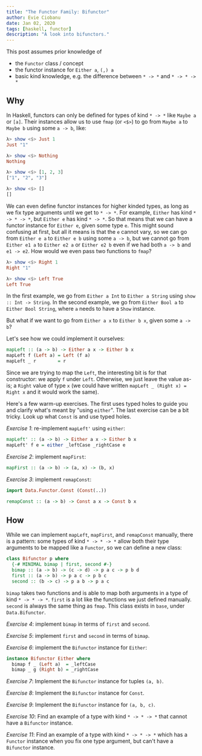 ```yaml
---
title: "The Functor Family: Bifunctor"
author: Evie Ciobanu
date: Jan 02, 2020
tags: [haskell, functor]
description: "A look into bifunctors."
---
```


This post assumes prior knowledge of
- the `Functor` class / concept
- the functor instance for `Either a`, `(,) a`
- basic kind knowledge, e.g. the difference between `* -> *` and `* -> * -> *`

## Why

In Haskell, functors can only be defined for types of kind `* -> *` like
`Maybe a` or `[a]`. Their instances allow us to use `fmap` (or `<$>`) to go from
`Maybe a` to `Maybe b` using some `a -> b`, like:
```haskell
λ> show <$> Just 1
Just "1"

λ> show <$> Nothing
Nothing

λ> show <$> [1, 2, 3]
["1", "2", "3"]

λ> show <$> []
[]
```

We can even define functor instances for higher kinded types, as long as we fix
type arguments until we get to `* -> *`. For example, `Either` has kind
`* -> * -> *`, but `Either e` has kind `* -> *`. So that means that we can have
a functor instance for `Either e`, given some type `e`. This might sound
confusing at first, but all it means is that the `e` cannot vary, so we can go
from `Either e a` to `Either e b` using some `a -> b`, but we cannot go from
`Either e1 a` to `Either e2 a` or `Either e2 b` even if we had both `a -> b` and
`e1 -> e2`. How would we even pass two functions to `fmap`?

```haskell
λ> show <$> Right 1
Right "1"

λ> show <$> Left True
Left True
```

In the first example, we go from `Either a Int` to `Either a String` using `show
:: Int -> String`. In the second example, we go from `Either Bool a` to `Either
Bool String`, where `a` needs to have a `Show` instance.

But what if we want to go from `Either a x` to `Either b x`, given some
`a -> b`?

Let's see how we could implement it ourselves:
```haskell
mapLeft :: (a -> b) -> Either a x -> Either b x
mapLeft f (Left a) = Left (f a)
mapLeft _ r        = r
```

Since we are trying to map the `Left`, the interesting bit is for that
constructor: we apply `f` under `Left`. Otherwise, we just leave the value
as-is; a `Right` value of type `x` (we could have written `mapLeft _ (Right x) =
Right x` and it would work the same).

Here's a few warm-up exercises. The first uses typed holes to guide you and
clarify what's meant by "using `either`". The last exercise can be a bit tricky.
Look up what `Const` is and use typed holes.

*Exercise 1*: re-implement `mapLeft'` using `either`:
```haskell
mapLeft' :: (a -> b) -> Either a x -> Either b x
mapLeft' f e = either _leftCase _rightCase e
```

*Exercise 2*: implement `mapFirst`:
```haskell
mapFirst :: (a -> b) -> (a, x) -> (b, x)
```

*Exercise 3*: implement `remapConst`:
```haskell
import Data.Functor.Const (Const(..))

remapConst :: (a -> b) -> Const a x -> Const b x
```

## How

While we can implement `mapLeft`, `mapFirst`, and `remapConst` manually, there
is a pattern: some types of kind `* -> * -> *` allow both their type arguments
to be mapped like a `Functor`, so we can define a new class:

```haskell
class Bifunctor p where
  {-# MINIMAL bimap | first, second #-}
  bimap :: (a -> b) -> (c -> d) -> p a c -> p b d
  first :: (a -> b) -> p a c -> p b c
  second :: (b -> c) -> p a b -> p a c
```

`bimap` takes two functions and is able to map both arguments in a type of kind
`* -> * -> *`. `first` is a lot like the functions we just defined manually.
`second` is always the same thing as `fmap`.  This class exists in `base`, under
`Data.Bifunctor`.

*Exercise 4*: implement `bimap` in terms of `first` and `second`.

*Exercise 5*: implement `first` and `second` in terms of `bimap`.

*Exercise 6*: implement the `Bifunctor` instance for `Either`:
```haskell
instance Bifunctor Either where
  bimap f _ (Left a)  = _leftCase
  bimap _ g (Right b) = _rightCase
```

*Exercise 7*: Implement the `Bifunctor` instance for tuples `(a, b)`.

*Exercise 8*: Implement the `Bifunctor` instance for `Const`.

*Exercise 9*: Implement the `Bifunctor` instance for `(a, b, c)`.

*Exercise 10*: Find an example of a type with kind `* -> * -> *` that cannot
have a `Bifunctor` instance.

*Exercise 11*: Find an example of a type with kind `* -> * -> *` which has a
`Functor` instance when you fix one type argument, but can't have a
`Bifunctor` instance.
